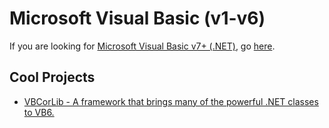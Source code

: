 # Microsoft Visual Basic (v1-v6)

If you are looking for [Microsoft Visual Basic v7+ (.NET)](VBNET.md), go [here](VBNET.md).

## Cool Projects

- [VBCorLib - A framework that brings many of the powerful .NET classes to VB6.](https://github.com/kellyethridge/VBCorLib)
